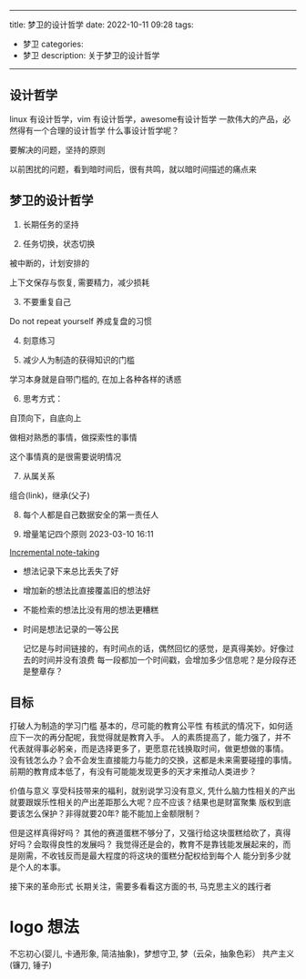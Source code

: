
---
title: 梦卫的设计哲学
date: 2022-10-11 09:28
tags:
- 梦卫
categories:
- 梦卫
description: 关于梦卫的设计哲学
---

## 设计哲学

linux 有设计哲学，vim 有设计哲学，awesome有设计哲学
一款伟大的产品，必然得有一个合理的设计哲学
什么事设计哲学呢？ 

要解决的问题，坚持的原则

以前困扰的问题，看到暗时间后，很有共鸣，就以暗时间描述的痛点来


## 梦卫的设计哲学

1. 长期任务的坚持

2. 任务切换，状态切换

被中断的，计划安排的

上下文保存与恢复, 需要精力，减少损耗

3. 不要重复自己

Do not repeat yourself
养成复盘的习惯

4. 刻意练习

5. 减少人为制造的获得知识的门槛

学习本身就是自带门槛的, 在加上各种各样的诱惑

6. 思考方式：

自顶向下，自底向上

做相对熟悉的事情，做探索性的事情

这个事情真的是很需要说明情况

7. 从属关系

组合(link)，继承(父子)

8. 每个人都是自己数据安全的第一责任人

9. 增量笔记四个原则 2023-03-10 16:11

[Incremental note-taking](https://thesephist.com/posts/inc/)

- 想法记录下来总比丢失了好
- 增加新的想法比直接覆盖旧的想法好
- 不能检索的想法比没有用的想法更糟糕
- 时间是想法记录的一等公民 

	记忆是与时间链接的，有时间点的话，偶然回忆的感觉，是真得美妙。好像过去的时间并没有浪费
	每一段都加一个时间戳，会增加多少信息呢？是分段存还是整章存？


## 目标

打破人为制造的学习门槛
基本的，尽可能的教育公平性
有核武的情况下，如何适应下一次的再分配呢，我觉得就是教育入手。
人的素质提高了，能力强了，并不代表就得事必躬亲，而是选择更多了，更愿意花钱换取时间，做更想做的事情。
没有钱怎么办？会不会发生直接能力与能力的交换，这都是未来需要碰撞的事情。
前期的教育成本低了，有没有可能能发现更多的天才来推动人类进步？

价值与意义
享受科技带来的福利，就别说学习没有意义, 
凭什么脑力性相关的产出就要跟娱乐性相关的产出差距那么大呢？应不应该？结果也是财富聚集
版权到底要该怎么保护？非得就要20年? 能不能加上金额限制？

但是这样真得好吗？
其他的赛道蛋糕不够分了，又强行给这块蛋糕给砍了，真得好吗？会取得良性的发展吗？
我觉得还是会的，教育不是靠钱能发展起来的，而是刚需，不收钱反而是最大程度的将这块的蛋糕分配权给到每个人
能分到多少就是个人的本事。

接下来的革命形式
长期关注，需要多看看这方面的书, 马克思主义的践行者


# logo 想法

不忘初心(婴儿, 卡通形象, 简洁抽象)，梦想守卫, 梦（云朵，抽象色彩）
共产主义(镰刀, 锤子)


